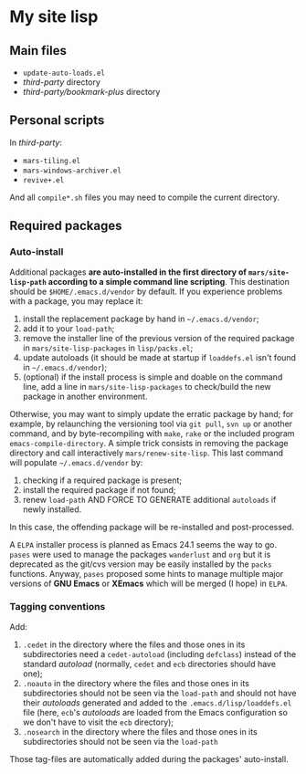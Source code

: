 My site lisp
============

Main files
----------

* `update-auto-loads.el`
* *third-party* directory
* *third-party/bookmark-plus* directory

Personal scripts
----------------

In *third-party*:

* `mars-tiling.el`
* `mars-windows-archiver.el`
* `revive+.el`

And all `compile*.sh` files you may need to compile the current directory.

Required packages
-----------------

### Auto-install

Additional packages **are auto-installed in the first directory of `mars/site-lisp-path` according to a simple command line scripting**. This destination should be `$HOME/.emacs.d/vendor` by default. If you experience problems with a package, you may replace it:

1. install the replacement package by hand in `~/.emacs.d/vendor`;
2. add it to your `load-path`;
3. remove the installer line of the previous version of the required package in `mars/site-lisp-packages` in `lisp/packs.el`;
4. update autoloads (it should be made at startup if `loaddefs.el` isn't found in `~/.emacs.d/vendor`);
5. (optional) if the install process is simple and doable on the command line, add a line in `mars/site-lisp-packages` to check/build the new package in another environment.

Otherwise, you may want to simply update the erratic package by hand; for example, by relaunching the versioning tool via `git pull`, `svn up` or another command, and by byte-recompiling with `make`, `rake` or the included program `emacs-compile-directory`. A simple trick consists in removing the package directory and call interactively `mars/renew-site-lisp`. This last command will populate `~/.emacs.d/vendor` by:

1. checking if a required package is present;
2. install the required package if not found;
3. renew `load-path` AND FORCE TO GENERATE additional `autoloads` if newly installed.

In this case, the offending package will be re-installed and post-processed.

A `ELPA` installer process is planned as Emacs 24.1 seems the way to go. `pases` were used to manage the packages `wanderlust` and `org` but it is deprecated as the git/cvs version may be easily installed by the `packs` functions. Anyway, `pases` proposed some hints to manage multiple major versions of **GNU Emacs** or **XEmacs** which will be merged (I hope) in `ELPA`.

### Tagging conventions

Add:
1. `.cedet` in the directory where the files and those ones in its subdirectories need a `cedet-autoload` (including `defclass`) instead of the standard *autoload* (normally, `cedet` and `ecb` directories should have one);
2. `.noauto` in the directory where the files and those ones in its subdirectories should not be seen via the `load-path` and should not have their *autoloads* generated and added to the `.emacs.d/lisp/loaddefs.el` file (here, `ecb`'s *autoloads* are loaded from the Emacs configuration so we don't have to visit the `ecb` directory);
3. `.nosearch` in the directory where the files and those ones in its subdirectories should not be seen via the `load-path`

Those tag-files are automatically added during the packages' auto-install.

